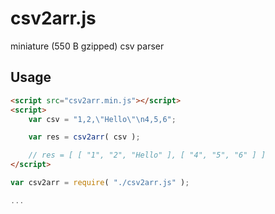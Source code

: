 # csv2arr.js

miniature (550 B gzipped) csv parser

## Usage

```html
<script src="csv2arr.min.js"></script>
<script>
	var csv = "1,2,\"Hello\"\n4,5,6";

	var res = csv2arr( csv );

	// res = [ [ "1", "2", "Hello" ], [ "4", "5", "6" ] ]
</script>
```

```js
var csv2arr = require( "./csv2arr.js" );

...
```
